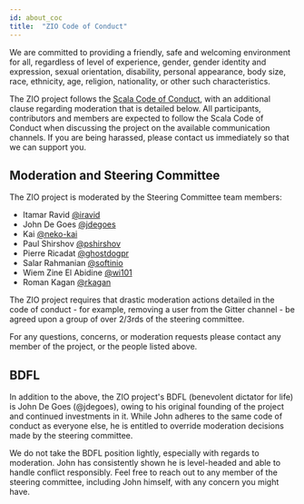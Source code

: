```yaml
---
id: about_coc
title:  "ZIO Code of Conduct"
---
```


We are committed to providing a friendly, safe and welcoming
environment for all, regardless of level of experience, gender, gender
identity and expression, sexual orientation, disability, personal
appearance, body size, race, ethnicity, age, religion, nationality, or
other such characteristics.

The ZIO project follows the [Scala Code of Conduct](https://www.scala-lang.org/conduct/), with
an additional clause regarding moderation that is detailed below. All participants, contributors and 
members are expected to follow the Scala Code of Conduct when discussing the project on the available 
communication channels. If you are being harassed, please contact us immediately so that we can support you.

## Moderation and Steering Committee
 
The ZIO project is moderated by the Steering Committee team members:

- Itamar Ravid [@iravid](https://github.com/iravid)
- John De Goes [@jdegoes](https://github.com/jdegoes)
- Kai [@neko-kai](https://github.com/neko-kai)
- Paul Shirshov [@pshirshov](https://github.com/pshirshov)
- Pierre Ricadat [@ghostdogpr](https://github.com/ghostdogpr)
- Salar Rahmanian [@softinio](https://github.com/softinio)
- Wiem Zine El Abidine [@wi101](https://github.com/wi101)
- Roman Kagan [@rkagan](https://github.com/romankagan)

The ZIO project requires that drastic moderation actions detailed in the code of 
conduct - for example, removing a user from the Gitter channel - be agreed upon
a group of over 2/3rds of the steering committee.

For any questions, concerns, or moderation requests please contact any member of
the project, or the people listed above.

## BDFL

In addition to the above, the ZIO project's BDFL (benevolent dictator for life) is
John De Goes (@jdegoes), owing to his original founding of the project and continued
investments in it. While John adheres to the same code of conduct as everyone else,
he is entitled to override moderation decisions made by the steering committee.

We do not take the BDFL position lightly, especially with regards to moderation. John
has consistently shown he is level-headed and able to handle conflict responsibly. Feel
free to reach out to any member of the steering committee, including John himself,
with any concern you might have.
